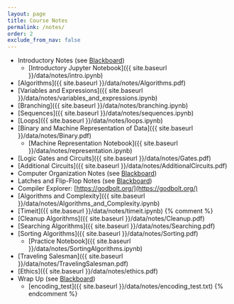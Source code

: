 ```yaml
---
layout: page
title: Course Notes 
permalink: /notes/
order: 2
exclude_from_nav: false
---
```


* Introductory Notes (see [Blackboard](https://easternct.blackboard.com/))
    * [Introductory Jupyter Notebook]({{ site.baseurl }}/data/notes/intro.ipynb)
* [Algorithms]({{ site.baseurl }}/data/notes/Algorithms.pdf)
* [Variables and Expressions]({{ site.baseurl }}/data/notes/variables_and_expressions.ipynb)
* [Branching]({{ site.baseurl }}/data/notes/branching.ipynb)
* [Sequences]({{ site.baseurl }}/data/notes/sequences.ipynb)
* [Loops]({{ site.baseurl }}/data/notes/loops.ipynb)
* [Binary and Machine Representation of Data]({{ site.baseurl }}/data/notes/Binary.pdf)
    * [Machine Representation Notebook]({{ site.baseurl }}/data/notes/representation.ipynb)
* [Logic Gates and Circuits]({{ site.baseurl }}/data/notes/Gates.pdf)
* [Additional Circuits]({{ site.baseurl }}/data/notes/AdditionalCircuits.pdf)
* Computer Organization Notes (see [Blackboard](https://easternct.blackboard.com/))
* Latches and Flip-Flop Notes (see [Blackboard](https://easternct.blackboard.com/))
* Compiler Explorer: [https://godbolt.org/](https://godbolt.org/)
* [Algorithms and Complexity]({{ site.baseurl }}/data/notes/Algorithms_and_Complexity.ipynb)
* [Timeit]({{ site.baseurl }}/data/notes/timeit.ipynb)
{% comment %}
* [Cleanup Algorithms]({{ site.baseurl }}/data/notes/Cleanup.pdf)
* [Searching Algorithms]({{ site.baseurl }}/data/notes/Searching.pdf)
* [Sorting Algorithms]({{ site.baseurl }}/data/notes/Sorting.pdf)
    * [Practice Notebook]({{ site.baseurl }}/data/notes/SortingAlgorithms.ipynb)
* [Traveling Salesman]({{ site.baseurl }}/data/notes/TravelingSalesman.pdf)
* [Ethics]({{ site.baseurl }}/data/notes/ethics.pdf)
* Wrap Up (see [Blackboard](https://easternct.blackboard.com/))
    * [encoding_test]({{ site.baseurl }}/data/notes/encoding_test.txt)
{% endcomment %}
